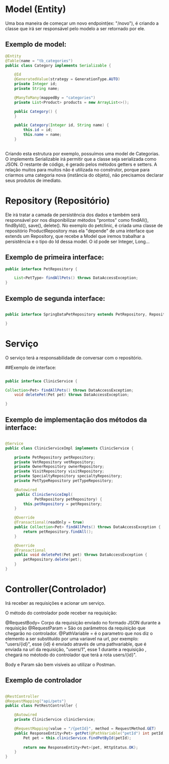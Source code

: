 # Model (Entity)

Uma boa maneira de começar um novo endpoint(ex: "/novo"), é criando a classe que irá ser responsável pelo modelo a ser retornado por ele.

## Exemplo de model:
```Java
@Entity
@Table(name = "tb_categories")
public class Category implements Serializable {

    @Id
    @GeneratedValue(strategy = GenerationType.AUTO)
    private Integer id;
    private String name;

    @ManyToMany(mappedBy = "categories")
    private List<Product> products = new ArrayList<>();

    public Category() {
    }

    public Category(Integer id, String name) {
        this.id = id;
        this.name = name;
    }
    
   ```

Criando esta estrutura por exemplo, possuímos uma model de Categorias. O implements Serializable irá permitir que a classe seja serializada como JSON. O restante de código, é gerado pelos métodos getters e setters. A relação muitos para muitos não é utilizada no construtor, porque para criarmos uma categoria nova (instância do objeto), não precisamos declarar seus produtos de imediato.


# Repository (Repositório)

Ele irá tratar a camada de persistência dos dados e também será responsável por nos disponibilizar métodos "prontos" como findAll(), findById(), save(), delete(). No exemplo do petclinic, é criada uma classe de repositório ProductRepository mas ela "depende" de uma interface que extends um Repository, que recebe a Model que iremos trabalhar a persistência e o tipo do Id dessa model. O id pode ser Integer, Long...

## Exemplo de primeira interface:

```Java
public interface PetRepository {

    List<PetType> findAllPets() throws DataAccessException;
}

```


## Exemplo de segunda interface:

```Java

public interface SpringDataPetRepository extends PetRepository, Repository<Pet, Integer> {

}

```


# Serviço

O serviço terá a responsabilidade de conversar com o repositório.

##Exemplo de interface:

```Java

public interface ClinicService {

Collection<Pet> findAllPets() throws DataAccessException;
	void deletePet(Pet pet) throws DataAccessException;

}

```


## Exemplo de implementação dos métodos da interface:

```Java

@Service
public class ClinicServiceImpl implements ClinicService {

    private PetRepository petRepository;
    private VetRepository vetRepository;
    private OwnerRepository ownerRepository;
    private VisitRepository visitRepository;
    private SpecialtyRepository specialtyRepository;
	private PetTypeRepository petTypeRepository;

    @Autowired
     public ClinicServiceImpl(
       		 PetRepository petRepository) {
        this.petRepository = petRepository;
    }

	@Override
	@Transactional(readOnly = true)
	public Collection<Pet> findAllPets() throws DataAccessException {
		return petRepository.findAll();
	}

	@Override
	@Transactional
	public void deletePet(Pet pet) throws DataAccessException {
		petRepository.delete(pet);
	}
}

```

# Controller(Controlador)

Irá receber as requisições e acionar um serviço.


O método do controlador pode receber na requisição:

@RequestBody= Corpo da requisição enviado no formado JSON durante a requisição
@RequestParam = São os parâmetros da requisição que chegarão no controlador.
@PathVariable = é o parametro que nos diz o elemento a ser substituído por uma variavel na url, por exemplo: "users/{id}", esse {id} é enviado através de uma pathvariable, que é enviada na url da requisição, "users/1", esse 1 durante a requisição , chegará no méotodo do controlador que terá a rota users/{id}".

Body e Param são bem visíveis ao utilizar o Postman.



## Exemplo de controlador

```Java

@RestController
@RequestMapping("api/pets")
public class PetRestController {

	@Autowired
	private ClinicService clinicService;

	@RequestMapping(value = "/{petId}", method = RequestMethod.GET)
	public ResponseEntity<Pet> getPet(@PathVariable("petId") int petId){
		Pet pet = this.clinicService.findPetById(petId);
    
		return new ResponseEntity<Pet>(pet, HttpStatus.OK);
	}
}

```


